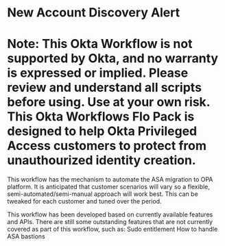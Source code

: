 New Account Discovery Alert
============================

Note: This Okta Workflow is not supported by Okta, and no warranty is expressed or implied. Please review and understand all scripts before using. Use at your own risk.
This Okta Workflows Flo Pack is designed to help Okta Privileged Access customers to protect from unauthourized identity creation.
============================

This workflow has the mechanism to automate the ASA migration to OPA platform. It is anticipated that customer scenarios will vary so a flexible, semi-automated/semi-manual approach will work best. This can be tweaked for each customer and tuned over the period.

This workflow has been developed based on currently available features and APIs. There are still some outstanding features that are not currently covered as part of this workflow, such as:
Sudo entitlement
How to handle ASA bastions



